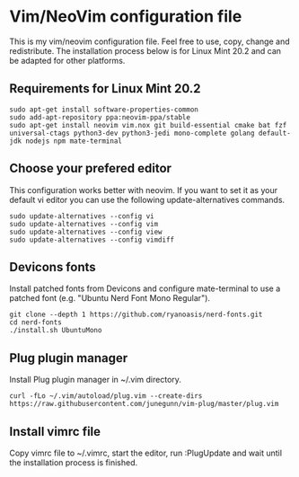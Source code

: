 # Vim/NeoVim configuration file</h1>
This is my vim/neovim configuration file. Feel free to use, copy, change and redistribute. The installation process below is for Linux Mint 20.2 and can be adapted for other platforms.

## Requirements for Linux Mint 20.2

```
sudo apt-get install software-properties-common
sudo add-apt-repository ppa:neovim-ppa/stable
sudo apt-get install neovim vim.nox git build-essential cmake bat fzf universal-ctags python3-dev python3-jedi mono-complete golang default-jdk nodejs npm mate-terminal
```

## Choose your prefered editor
This configuration works better with neovim. If you want to set it as your default vi editor you can use the following update-alternatives commands.
```
sudo update-alternatives --config vi
sudo update-alternatives --config vim
sudo update-alternatives --config view
sudo update-alternatives --config vimdiff
```

## Devicons fonts
Install patched fonts from Devicons and configure mate-terminal to use a patched font (e.g. "Ubuntu Nerd Font Mono Regular").
```
git clone --depth 1 https://github.com/ryanoasis/nerd-fonts.git
cd nerd-fonts
./install.sh UbuntuMono
```

## Plug plugin manager
Install Plug plugin manager in ~/.vim directory.
```
curl -fLo ~/.vim/autoload/plug.vim --create-dirs https://raw.githubusercontent.com/junegunn/vim-plug/master/plug.vim
```

## Install vimrc file
Copy vimrc file to ~/.vimrc, start the editor, run :PlugUpdate and wait until the installation process is finished.
